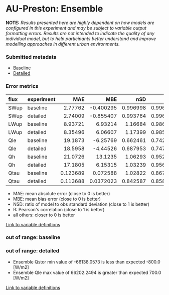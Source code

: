 # AU-Preston: Ensemble

**NOTE:** *Results presented here are highly dependent on how models are configured in this experiment and may be subject to variable output formatting errors. Results are not intended to indicate the quality of any individual model, but to help participants better understand and improve modelling approaches in different urban environments.*

### Submitted metadata

- [Baseline](Ensemble_AU-Preston_baseline_attrs.md)
- [Detailed](Ensemble_AU-Preston_detailed_attrs.md)

### Error metrics

| flux   | experiment   |       MAE |        MBE |      nSD |        R |        5th |       95th |      RMSE |     cRMSE |       AMBE |      1-nSD |        1-R |   nSkewness |   nKurtosis |   Overlap |
|:-------|:-------------|----------:|-----------:|---------:|---------:|-----------:|-----------:|----------:|----------:|-----------:|-----------:|-----------:|------------:|------------:|----------:|
| SWup   | baseline     |  2.77762  | -0.400295  | 0.996998 | 0.996573 |  0.488321  |  0.504672  |  3.87464  | 0.0827164 |  0.400295  | 0.00300129 | 0.00342678 |   0.0109635 | 0.0242418   | 0.060546  |
| SWup   | detailed     |  2.74009  | -0.855407  | 0.993764 | 0.996697 |  0.478002  |  0.277575  |  3.88148  | 0.0812601 |  0.855407  | 0.00623545 | 0.00330275 |   0.0182939 | 0.0415209   | 0.0583333 |
| LWup   | baseline     |  8.93721  |  6.93214   | 1.16684  | 0.986312 |  0.474055  | 24.536     | 12.3952   | 0.244498  |  6.93214   | 0.166836   | 0.0136884  |   0.0475817 | 0.000882789 | 0.0730927 |
| LWup   | detailed     |  8.35496  |  6.06607   | 1.17399  | 0.985808 |  0.57289   | 25.2624    | 12.2116   | 0.252183  |  6.06607   | 0.173993   | 0.0141918  |   0.0748668 | 0.0468771   | 0.0641188 |
| Qle    | baseline     | 19.1873   | -6.25769   | 0.662461 | 0.742931 | 10.4607    | 29.5052    | 33.5041   | 0.674188  |  6.25769   | 0.33754    | 0.257069   |   0.064619  | 0.550081    | 0.219926  |
| Qle    | detailed     | 18.5958   | -4.44526   | 0.687953 | 0.747936 | 10.543     | 27.6313    | 32.8403   | 0.666476  |  4.44526   | 0.312048   | 0.252064   |   0.063569  | 0.549171    | 0.218844  |
| Qh     | baseline     | 21.0726   | 13.1235    | 1.06293  | 0.952106 | 11.2462    | 29.8046    | 32.6054   | 0.325234  | 13.1235    | 0.0629336  | 0.0478942  |   0.030603  | 0.000992208 | 0.187162  |
| Qh     | detailed     | 17.1805   |  6.15315   | 1.03239  | 0.956099 |  7.61327   | 14.5923    | 28.4629   | 0.302811  |  6.15315   | 0.0323865  | 0.0439011  |   0.0346311 | 0.00752409  | 0.100077  |
| Qtau   | baseline     |  0.123689 |  0.072588  | 1.02822  | 0.867115 |  0.0156328 |  0.0662195 |  0.177554 | 0.523514  |  0.072588  | 0.0282252  | 0.132885   |   0.205843  | 0.36011     | 0.147813  |
| Qtau   | detailed     |  0.113688 |  0.0372023 | 0.842587 | 0.858331 |  0.0276522 |  0.0853892 |  0.163186 | 0.513337  |  0.0372023 | 0.157412   | 0.141669   |   0.275096  | 0.491408    | 0.175134  |

 - MAE: mean absolute error (close to 0 is better)
 - MBE: mean bias error (close to 0 is better)
 - NSD: ratio of model to obs standard deviation (close to 1 is better)
 - R: Pearson's correlation (close to 1 is better)
 - all others: closer to 0 is better

[Link to variable definitions](../modelattrs/variable_definitions.md)

### out of range: baseline


### out of range: detailed

 - Ensemble Qstor min value of -66138.0573 is less than expected -800.0 [W/m2]
 - Ensemble Qle max value of 66202.2494 is greater than expected 700.0 [W/m2]


[Link to variable definitions](../modelattrs/variable_definitions.md)

